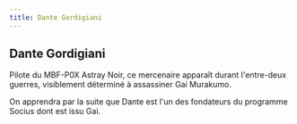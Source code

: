 ```yaml
---
title: Dante Gordigiani
---
```


Dante Gordigiani
----------------




Pilote du MBF-P0X Astray Noir, ce mercenaire apparaît durant l'entre-deux guerres, visiblement déterminé à assassiner Gai Murakumo.


On apprendra par la suite que Dante est l'un des fondateurs du programme Socius dont est issu Gai.



